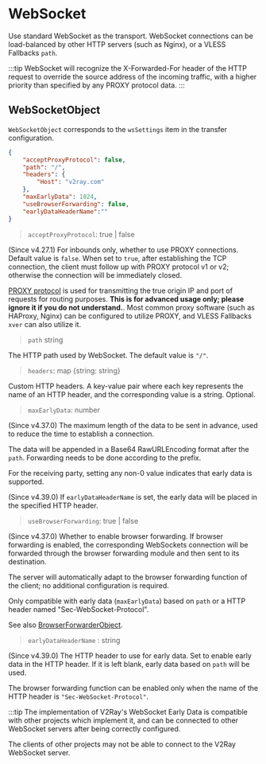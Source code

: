 # WebSocket

Use standard WebSocket as the transport. WebSocket connections can be load-balanced by other HTTP servers (such as Nginx), or a VLESS Fallbacks `path`.

:::tip
WebSocket will recognize the X-Forwarded-For header of the HTTP request to override the source address of the incoming traffic, with a higher priority than specified by any PROXY protocol data.
:::

## WebSocketObject

`WebSocketObject` corresponds to the `wsSettings` item in the transfer configuration.

```json
{
    "acceptProxyProtocol": false,
    "path": "/",
    "headers": {
        "Host": "v2ray.com"
    },
    "maxEarlyData": 1024,
    "useBrowserForwarding": false,
    "earlyDataHeaderName":""
}
```

> `acceptProxyProtocol`: true | false

(Since v4.27.1) For inbounds only, whether to use PROXY connections. Default value is `false`. When set to `true`, after establishing the TCP connection, the client must follow up with PROXY protocol v1 or v2; otherwise the connection will be immediately closed.

[PROXY protocol](https://www.haproxy.org/download/2.2/doc/proxy-protocol.txt) is used for transmitting the true origin IP and port of requests for routing purposes. **This is for advanced usage only; please ignore it if you do not understand.**. Most common proxy software (such as HAProxy, Nginx) can be configured to utilize PROXY, and VLESS Fallbacks `xver` can also utilize it.

> `path` string

The HTTP path used by WebSocket. The default value is `"/"`.

> `headers`: map \{string: string\}

Custom HTTP headers. A key-value pair where each key represents the name of an HTTP header, and the corresponding value is a string. Optional.

> `maxEarlyData`: number

(Since v4.37.0) The maximum length of the data to be sent in advance, used to reduce the time to establish a connection.

The data will be appended in a Base64 RawURLEncoding format after the `path`. Forwarding needs to be done according to the prefix.

For the receiving party, setting any non-0 value indicates that early data is supported.

(Since v4.39.0) If `earlyDataHeaderName` is set, the early data will be placed in the specified HTTP header.

> `useBrowserForwarding`: true | false

(Since v4.37.0) Whether to enable browser forwarding. If browser forwarding is enabled, the corresponding WebSockets connection will be forwarded through the browser forwarding module and then sent to its destination.

The server will automatically adapt to the browser forwarding function of the client; no additional configuration is required.

Only compatible with early data (`maxEarlyData`) based on `path` or a HTTP header named "Sec-WebSocket-Protocol".

See also [BrowserForwarderObject](../browserforwarder.md).

> `earlyDataHeaderName` :  string

(Since v4.39.0) The HTTP header to use for early data. Set to enable early data in the HTTP header. If it is left blank, early data based on `path` will be used.

The browser forwarding function can be enabled only when the name of the HTTP header is `"Sec-WebSocket-Protocol"`.

:::tip
The implementation of V2Ray's WebSocket Early Data is compatible with other projects which implement it, and can be connected to other WebSocket servers after being correctly configured.

The clients of other projects may not be able to connect to the V2Ray WebSocket server.
